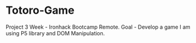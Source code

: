 # Totoro-Game

Project 3 Week - Ironhack Bootcamp Remote.
Goal - Develop a game I am using P5 library and DOM Manipulation.
